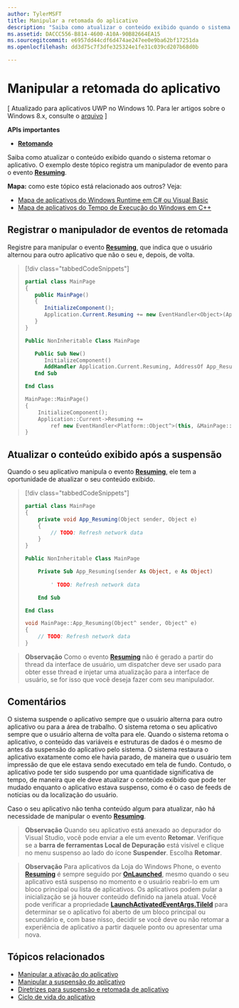 ```yaml
---
author: TylerMSFT
title: Manipular a retomada do aplicativo
description: "Saiba como atualizar o conteúdo exibido quando o sistema retomar o aplicativo."
ms.assetid: DACCC556-B814-4600-A10A-90B82664EA15
ms.sourcegitcommit: e6957dd44cdf6d474ae247ee0e9ba62bf17251da
ms.openlocfilehash: dd3d75c7f3dfe325324e1fe31c039cd207b68d0b

---
```


# Manipular a retomada do aplicativo


\[ Atualizado para aplicativos UWP no Windows 10. Para ler artigos sobre o Windows 8.x, consulte o [arquivo](http://go.microsoft.com/fwlink/p/?linkid=619132) \]


**APIs importantes**

-   [**Retomando**](https://msdn.microsoft.com/library/windows/apps/br242339)

Saiba como atualizar o conteúdo exibido quando o sistema retomar o aplicativo. O exemplo deste tópico registra um manipulador de evento para o evento [**Resuming**](https://msdn.microsoft.com/library/windows/apps/br242339).

**Mapa:** como este tópico está relacionado aos outros? Veja:

-   [Mapa de aplicativos do Windows Runtime em C# ou Visual Basic](https://msdn.microsoft.com/library/windows/apps/br229583)
-   [Mapa de aplicativos do Tempo de Execução do Windows em C++](https://msdn.microsoft.com/library/windows/apps/hh700360)

## Registrar o manipulador de eventos de retomada

Registre para manipular o evento [**Resuming**](https://msdn.microsoft.com/library/windows/apps/br242339), que indica que o usuário alternou para outro aplicativo que não o seu e, depois, de volta.

> [!div class="tabbedCodeSnippets"]
> ```cs
> partial class MainPage
> {
>    public MainPage()
>    {
>       InitializeComponent();
>       Application.Current.Resuming += new EventHandler<Object>(App_Resuming);
>    }
> }
> ```
> ```vb
> Public NonInheritable Class MainPage
>
>    Public Sub New()
>       InitializeComponent()
>       AddHandler Application.Current.Resuming, AddressOf App_Resuming
>    End Sub
>
> End Class
> ```
> ```cpp
> MainPage::MainPage()
> {
>     InitializeComponent();
>     Application::Current->Resuming +=
>         ref new EventHandler<Platform::Object^>(this, &MainPage::App_Resuming);
> }
> ```

## Atualizar o conteúdo exibido após a suspensão

Quando o seu aplicativo manipula o evento [**Resuming**](https://msdn.microsoft.com/library/windows/apps/br242339), ele tem a oportunidade de atualizar o seu conteúdo exibido.

> [!div class="tabbedCodeSnippets"]
> ```cs
> partial class MainPage
> {
>     private void App_Resuming(Object sender, Object e)
>     {
>         // TODO: Refresh network data
>     }
> }
> ```
> ```vb
> Public NonInheritable Class MainPage
>
>     Private Sub App_Resuming(sender As Object, e As Object)
>  
>         ' TODO: Refresh network data
>
>     End Sub
>
> End Class
> ```
> ```cpp
> void MainPage::App_Resuming(Object^ sender, Object^ e)
> {
>     // TODO: Refresh network data
> }
> ```

> **Observação**  Como o evento [**Resuming**](https://msdn.microsoft.com/library/windows/apps/br242339) não é gerado a partir do thread da interface de usuário, um dispatcher deve ser usado para obter esse thread e injetar uma atualização para a interface de usuário, se for isso que você deseja fazer com seu manipulador.

## Comentários


O sistema suspende o aplicativo sempre que o usuário alterna para outro aplicativo ou para a área de trabalho. O sistema retoma o seu aplicativo sempre que o usuário alterna de volta para ele. Quando o sistema retoma o aplicativo, o conteúdo das variáveis e estruturas de dados é o mesmo de antes da suspensão do aplicativo pelo sistema. O sistema restaura o aplicativo exatamente como ele havia parado, de maneira que o usuário tem impressão de que ele estava sendo executado em tela de fundo. Contudo, o aplicativo pode ter sido suspendo por uma quantidade significativa de tempo, de maneira que ele deve atualizar o conteúdo exibido que pode ter mudado enquanto o aplicativo estava suspenso, como é o caso de feeds de notícias ou da localização do usuário.

Caso o seu aplicativo não tenha conteúdo algum para atualizar, não há necessidade de manipular o evento [**Resuming**](https://msdn.microsoft.com/library/windows/apps/br242339).

> **Observação** Quando seu aplicativo está anexado ao depurador do Visual Studio, você pode enviar a ele um evento **Retomar**. Verifique se a **barra de ferramentas Local de Depuração** está visível e clique no menu suspenso ao lado do ícone **Suspender**. Escolha **Retomar**.

> **Observação**  Para aplicativos da Loja do Windows Phone, o evento [**Resuming**](https://msdn.microsoft.com/library/windows/apps/br242339) é sempre seguido por [**OnLaunched**](https://msdn.microsoft.com/library/windows/apps/br242335), mesmo quando o seu aplicativo está suspenso no momento e o usuário reabri-lo em um bloco principal ou lista de aplicativos. Os aplicativos podem pular a inicialização se já houver conteúdo definido na janela atual. Você pode verificar a propriedade [**LaunchActivatedEventArgs.TileId**](https://msdn.microsoft.com/library/windows/apps/br224736) para determinar se o aplicativo foi aberto de um bloco principal ou secundário e, com base nisso, decidir se você deve ou não retomar a experiência de aplicativo a partir daquele ponto ou apresentar uma nova.

## Tópicos relacionados

* [Manipular a ativação do aplicativo](activate-an-app.md)
* [Manipular a suspensão do aplicativo](suspend-an-app.md)
* [Diretrizes para suspensão e retomada de aplicativo](https://msdn.microsoft.com/library/windows/apps/hh465088)
* [Ciclo de vida do aplicativo](app-lifecycle.md)



<!--HONumber=Jun16_HO4-->


